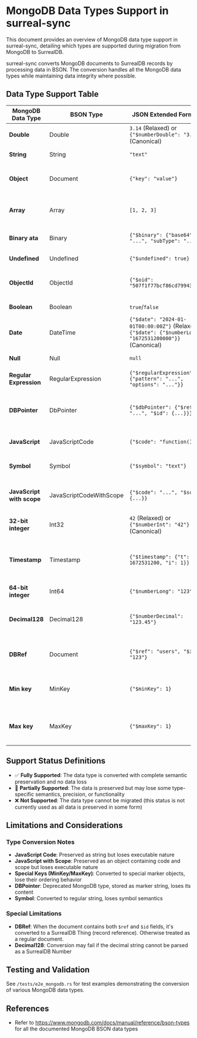 # MongoDB Data Types Support in surreal-sync

This document provides an overview of MongoDB data type support in surreal-sync, detailing which types are supported during migration from MongoDB to SurrealDB.

surreal-sync converts MongoDB documents to SurrealDB records by processing data in BSON. The conversion handles all the MongoDB data types while maintaining data integrity where possible.

## Data Type Support Table

|     MongoDB Data Type     |        BSON Type        |                                          JSON Extended Format v2                                           |      Support Status       | SurrealDB Mapping |                                       Notes                                       |
| ------------------------- | ----------------------- | ---------------------------------------------------------------------------------------------------------- | ------------------------- | ----------------- | --------------------------------------------------------------------------------- |
| **Double**                | Double                  | `3.14` (Relaxed) or `{"$numberDouble": "3.14"}` (Canonical)                                                | ✅ **Fully Supported**     | `float` (f64)     | Direct conversion                                                                 |
| **String**                | String                  | `"text"`                                                                                                   | ✅ **Fully Supported**     | `string`          | Direct conversion                                                                 |
| **Object**                | Document                | `{"key": "value"}`                                                                                         | ✅ **Fully Supported**     | `object`          | Recursively processed as nested object                                            |
| **Array**                 | Array                   | `[1, 2, 3]`                                                                                                | ✅ **Fully Supported**     | `array`           | Recursively processed, nested types converted                                     |
| **Binary ata**            | Binary                  | `{"$binary": {"base64": "...", "subType": "..."}}`                                                         | ✅ **Fully Supported**     | `bytes`           | Direct conversion to bytes                                                        |
| **Undefined**             | Undefined               | `{"$undefined": true}`                                                                                     | ✅ **Fully Supported**     | `none`            | See [None and null](https://surrealdb.com/docs/surrealql/datamodel/none-and-null) |
| **ObjectId**              | ObjectId                | `{"$oid": "507f1f77bcf86cd799439011"}`                                                                     | ✅ **Fully Supported**     | `string`          | Converted to string, used for SurrealDB record IDs                                |
| **Boolean**               | Boolean                 | `true`/`false`                                                                                             | ✅ **Fully Supported**     | `bool`            | Direct conversion                                                                 |
| **Date**                  | DateTime                | `{"$date": "2024-01-01T00:00:00Z"}` (Relaxed) or `{"$date": {"$numberLong": "1672531200000"}}` (Canonical) | ✅ **Fully Supported**     | `datetime`        | Converted using chrono                                                            |
| **Null**                  | Null                    | `null`                                                                                                     | ✅ **Fully Supported**     | `null`            | See [None and null](https://surrealdb.com/docs/surrealql/datamodel/none-and-null) |
| **Regular Expression**    | RegularExpression       | `{"$regularExpression": {"pattern": "...", "options": "..."}}`                                             | ✅ **Fully Supported**     | `regex`           | Converted to string format "(?<options>)<pattern>"                                |
| **DBPointer**             | DbPointer               | `{"$dbPointer": {"$ref": "...", "$id": {...}}}`                                                            | 🔶 **Partially Supported** | `string`          | Stored as "$dbPointer" string (deprecated type)                                   |
| **JavaScript**            | JavaScriptCode          | `{"$code": "function(){}"}`                                                                                | ✅ **Fully Supported**     | `string`          | Code converted to string                                                          |
| **Symbol**                | Symbol                  | `{"$symbol": "text"}`                                                                                      | ✅ **Fully Supported**     | `string`          | Direct conversion to string                                                       |
| **JavaScript with scope** | JavaScriptCodeWithScope | `{"$code": "...", "$scope": {...}}`                                                                        | ✅ **Fully Supported**     | `object`          | Stored as `{"$code": CODE, "$scope": SCOPE}` object                               |
| **32-bit integer**        | Int32                   | `42` (Relaxed) or `{"$numberInt": "42"}` (Canonical)                                                       | ✅ **Fully Supported**     | `int`             | Converted to 64-bit integer                                                       |
| **Timestamp**             | Timestamp               | `{"$timestamp": {"t": 1672531200, "i": 1}}`                                                                | ✅ **Fully Supported**     | `datetime`        | Converted using timestamp seconds, increment as nanoseconds                       |
| **64-bit integer**        | Int64                   | `{"$numberLong": "123"}`                                                                                   | ✅ **Fully Supported**     | `int`             | Direct conversion                                                                 |
| **Decimal128**            | Decimal128              | `{"$numberDecimal": "123.45"}`                                                                             | ✅ **Fully Supported**     | `number`          | Converted to SurrealDB Number type with full precision                            |
| **DBRef**                 | Document                | `{"$ref": "users", "$id": "123"}`                                                                          | ✅ **Fully Supported**     | `thing`           | Converted to SurrealDB record reference                                           |
| **Min key**               | MinKey                  | `{"$minKey": 1}`                                                                                           | 🔶 **Partially Supported** | `object`          | Stored as `{"$minKey": 1}` object, loses special ordering                         |
| **Max key**               | MaxKey                  | `{"$maxKey": 1}`                                                                                           | 🔶 **Partially Supported** | `object`          | Stored as `{"$maxKey": 1}` object, loses special ordering                         |

## Support Status Definitions

- ✅ **Fully Supported**: The data type is converted with complete semantic preservation and no data loss
- 🔶 **Partially Supported**: The data is preserved but may lose some type-specific semantics, precision, or functionality
- ❌ **Not Supported**: The data type cannot be migrated (this status is not currently used as all data is preserved in some form)

## Limitations and Considerations

### Type Conversion Notes

- **JavaScript Code**: Preserved as string but loses executable nature
- **JavaScript with Scope**: Preserved as an object containing code and scope but loses executable nature
- **Special Keys (MinKey/MaxKey)**: Converted to special marker objects, lose their ordering behavior
- **DBPointer**: Deprecated MongoDB type, stored as marker string, loses its content
- **Symbol**: Converted to regular string, loses symbol semantics

### Special Limitations

- **DBRef**: When the document contains both `$ref` and `$id` fields, it's converted to a SurrealDB Thing (record reference). Otherwise treated as a regular document.
- **Decimal128**: Conversion may fail if the decimal string cannot be parsed as a SurrealDB Number

## Testing and Validation

See `/tests/e2e_mongodb.rs` for test examples demonstrating the conversion of various MongoDB data types.

## References

- Refer to https://www.mongodb.com/docs/manual/reference/bson-types for all the documented MongoDB BSON data types

